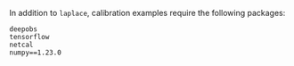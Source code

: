 In addition to `laplace`, calibration examples require the following packages:
```
deepobs
tensorflow
netcal
numpy==1.23.0
```